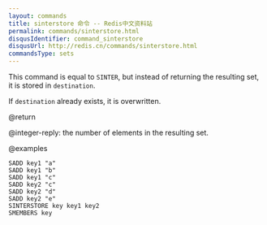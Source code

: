 ```yaml
---
layout: commands
title: sinterstore 命令 -- Redis中文资料站
permalink: commands/sinterstore.html
disqusIdentifier: command_sinterstore
disqusUrl: http://redis.cn/commands/sinterstore.html
commandsType: sets
---
```


This command is equal to `SINTER`, but instead of returning the resulting set,
it is stored in `destination`.

If `destination` already exists, it is overwritten.

@return

@integer-reply: the number of elements in the resulting set.

@examples

```cli
SADD key1 "a"
SADD key1 "b"
SADD key1 "c"
SADD key2 "c"
SADD key2 "d"
SADD key2 "e"
SINTERSTORE key key1 key2
SMEMBERS key
```
